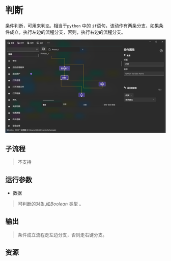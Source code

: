 # 判断 
条件判断，可用来判`空`。相当于`python` 中的 `if`语句，该动作有两条分支，如果条件成立，执行左边的流程分支，否则，执行右边的流程分支。


![If](./images/01.png ':size=90%')

## 子流程

> 不支持

## 运行参数

* 数据
> 可判断的对象,如*Boolean* 类型 。


## 输出

> 条件成立流程走左边分支，否则走右键分支。

## 资源

